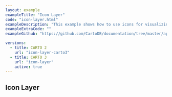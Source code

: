 ```yaml
---
layout: example
exampleTitle: "Icon Layer"
code: "icon-layer.html"
exampleDescription: "This example shows how to use icons for visualizing point layers."
exampleExtraCode: ""
exampleGithub: "https://github.com/CartoDB/documentation/tree/master/app/content/deck-gl/examples/basic-examples/icon-layer.html"

versions:
  - title: CARTO 2
    url: "icon-layer-carto3"
  - title: CARTO 3
    url: "icon-layer"
    active: true
---
```


## Icon Layer